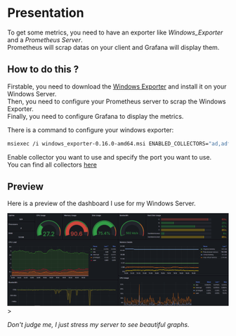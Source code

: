 # Presentation

To get some metrics, you need to have an exporter like *Windows_Exporter* and a *Prometheus Server*.\
Prometheus will scrap datas on your client and  Grafana will display them.

## How to do this ?

Firstable, you need to download the [Windows Exporter](https://github.com/prometheus-community/windows_exporter/releases) and install it on your Windows Server.\
Then, you need to configure your Prometheus server to scrap the Windows Exporter.\
Finally, you need to configure Grafana to display the metrics.

There is a command to configure your windows exporter:
```bash
msiexec /i windows_exporter-0.16.0-amd64.msi ENABLED_COLLECTORS="ad,adfs,cache,cpu,cpu_info,cs,container,dfsr,dhcp,dns,fsrmquota,iis,logical_disk,logon,memory,msmq,mssql,netframework_clrexceptions,netframework_clrinterop,netframework_clrjit,netframework_clrloading,netframework_clrlocksandthreads,netframework_clrmemory,netframework_clrremoting,netframework_clrsecurity,net,os,process,remote_fx,service,tcp,time,vmware" TEXTFILE_DIR="C:\custom_metrics" LISTEN_PORT="9115"
```

Enable collector you want to use and specify the port you want to use.\
You can find all collectors [here](https://github.com/prometheus-community/windows_exporter?tab=readme-ov-file#windows_exporter)

## Preview 

Here is a preview of the dashboard I use for my Windows Server.

![alt text](src/img/preview.png)>


*Don't judge me, I just stress my server to see beautiful graphs.*